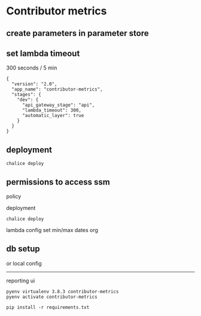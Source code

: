 # Contributor metrics

## create parameters in parameter store

## set lambda timeout

300 seconds / 5 min

```
{
  "version": "2.0",
  "app_name": "contributor-metrics",
  "stages": {
    "dev": {
      "api_gateway_stage": "api",
      "lambda_timeout": 300,
      "automatic_layer": true
    }
  }
}
```

## deployment

```
chalice deploy
```

## permissions to access ssm

policy

deployment

```
chalice deploy
```

lambda config
set min/max dates
org

## db setup

or local config

---

reporting ui

```
pyenv virtualenv 3.8.3 contributor-metrics
pyenv activate contributor-metrics
```

```
pip install -r requirements.txt
```
